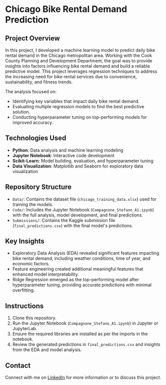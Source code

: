 # Chicago Bike Rental Demand Prediction

## Project Overview
In this project, I developed a machine learning model to predict daily bike rental demand in the Chicago metropolitan area. Working with the Cook County Planning and Development Department, the goal was to provide insights into factors influencing bike rental demand and build a reliable predictive model. This project leverages regression techniques to address the increasing need for bike rental services due to convenience, sustainability, and fitness trends.

The analysis focused on:
- Identifying key variables that impact daily bike rental demand.
- Evaluating multiple regression models to find the best predictive solution.
- Conducting hyperparameter tuning on top-performing models for improved accuracy.

## Technologies Used
- **Python**: Data analysis and machine learning modeling
- **Jupyter Notebook**: Interactive code development
- **Scikit-Learn**: Model building, evaluation, and hyperparameter tuning
- **Data Visualization**: Matplotlib and Seaborn for exploratory data visualization

## Repository Structure
- `Data/`: Contains the dataset file (`chicago_training_data.xlsx`) used for training the models.
- `Code/`: Includes the Jupyter Notebook (`Compagnone_Stefano_A1.ipynb`) with the full analysis, model development, and final predictions.
- `Submissions/`: Contains the Kaggle submission file (`final_predictions.csv`) with the final model's predictions.

## Key Insights
- Exploratory Data Analysis (EDA) revealed significant features impacting bike rental demand, including weather conditions, time of year, and economic factors.
- Feature engineering created additional meaningful features that enhanced model interpretability.
- Ridge Regression emerged as the top-performing model after hyperparameter tuning, providing accurate predictions with minimal overfitting.

## Instructions
1. Clone this repository.
2. Run the Jupyter Notebook (`Compagnone_Stefano_A1.ipynb`) in Jupyter or JupyterLab.
3. Ensure the required libraries are installed as per the imports in the notebook.
4. Review the generated predictions in `final_predictions.csv` and insights from the EDA and model analysis.

## Contact
Connect with me on [LinkedIn](https://www.linkedin.com/in/stefano-compagnone98/) for more information or to discuss this project.
